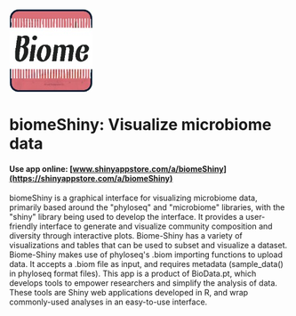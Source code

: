 ![](./s038_u8TJSWWE6CEjlHPkOK9EGKMbbleyQ10ZFix5H2fv_logo_39.jpg)

# biomeShiny: Visualize microbiome data

#### Use app online: __[www.shinyappstore.com/a/biomeShiny](https://shinyappstore.com/a/biomeShiny)__

biomeShiny is a graphical interface for visualizing microbiome data, primarily based around the "phyloseq" and "microbiome" libraries, with the "shiny" library being used to develop the interface. It provides a user-friendly interface to generate and visualize community composition and diversity through interactive plots. Biome-Shiny has a variety of visualizations and tables that can be used to subset and visualize a dataset. Biome-Shiny makes use of phyloseq's .biom importing functions to upload data. It accepts a .biom file as input, and requires metadata (sample_data() in phyloseq format files). This app is a product of BioData.pt, which develops tools to empower researchers and simplify the analysis of data. These tools are Shiny web applications developed in R, and wrap commonly-used analyses in an easy-to-use interface.
